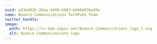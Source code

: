 ```yaml
---
uuid: e23ed92b-24aa-4499-b883-bd40e03bad3e
name: Nuance Communications TechPubs Team
twitter_handle:
image:
  path: https://cc-dam.imgix.net/Nuance_Communications_logo_1.svg
  alt: Nuance Communications logo
---
```

